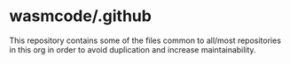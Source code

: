 # wasmcode/.github

This repository contains some of the files common to all/most repositories in this org in order to avoid duplication and increase maintainability.
